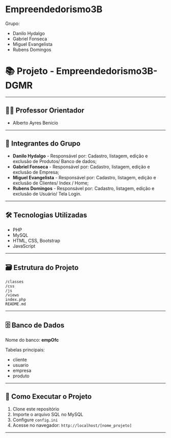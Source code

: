 # Empreendedorismo3B
Grupo:
- Danilo Hydalgo
- Gabriel Fonseca
- Miguel Evangelista
- Rubens Domingos
# 📚 Projeto - Empreendedorismo3B-DGMR

---

## 👨‍🏫 Professor Orientador
- Alberto Ayres Benicio 

---

## 👫 Integrantes do Grupo
- **Danilo Hydalgo** - Responsável por: Cadastro, listagem, edição e exclusão de Produtos/ Banco de dados;
- **Gabriel Fonseca** - Responsável por: Cadastro, listagem, edição e exclusão de Empresa;
- **Miguel Evangelista** - Responsável por: Cadastro, listagem, edição e exclusão de Clientes/ Index / Home;
- **Rubens Domingos** - Responsável por: Cadastro, listagem, edição e exclusão de Usuário/ Tela Login.

---

## 🛠️ Tecnologias Utilizadas
- PHP  
- MySQL  
- HTML, CSS, Bootstrap  
- JavaScript

---

## 🗃️ Estrutura do Projeto
```
/classes        
/css            
/js             
/views          
index.php       
README.md       
```

---

## 🗄️ Banco de Dados
Nome do banco: **empOfc**

Tabelas principais:
- cliente  
- usuario
- empresa
- produto  

---

## 🚀 Como Executar o Projeto
1. Clone este repositório  
2. Importe o arquivo SQL no MySQL  
3. Configure `config.ini`  
4. Acesse no navegador: `http://localhost/[nome_projeto]`

---
